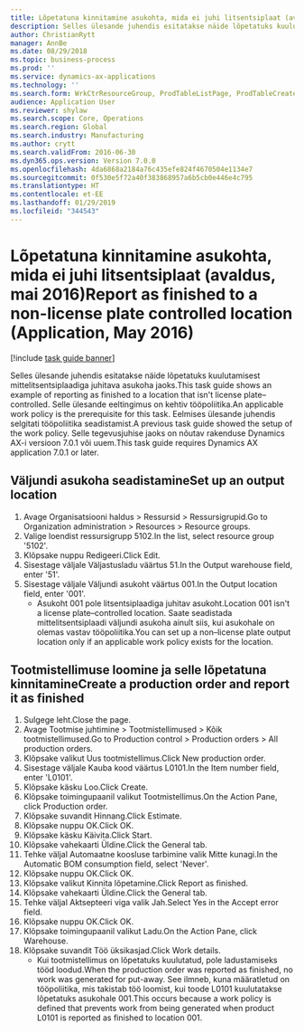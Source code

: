 ```yaml
---
title: Lõpetatuna kinnitamine asukohta, mida ei juhi litsentsiplaat (avaldus, mai 2016)
description: Selles ülesande juhendis esitatakse näide lõpetatuks kuulutamisest mittelitsentsiplaadiga juhitava asukoha jaoks.
author: ChristianRytt
manager: AnnBe
ms.date: 08/29/2018
ms.topic: business-process
ms.prod: ''
ms.service: dynamics-ax-applications
ms.technology: ''
ms.search.form: WrkCtrResourceGroup, ProdTableListPage, ProdTableCreate, InventItemIdLookupPurchase, ProdParmCostEstimation, ProdParmStartUp, ProdParmReportFinished, WHSWorkTable
audience: Application User
ms.reviewer: shylaw
ms.search.scope: Core, Operations
ms.search.region: Global
ms.search.industry: Manufacturing
ms.author: crytt
ms.search.validFrom: 2016-06-30
ms.dyn365.ops.version: Version 7.0.0
ms.openlocfilehash: 4da6868a2184a76c435efe824f4670504e1134e7
ms.sourcegitcommit: 0f530e5f72a40f383868957a6b5cb0e446e4c795
ms.translationtype: HT
ms.contentlocale: et-EE
ms.lasthandoff: 01/29/2019
ms.locfileid: "344543"
---
```

# <a name="report-as-finished-to-a-non-license-plate-controlled-location--application-may-2016"></a><span data-ttu-id="1051f-103">Lõpetatuna kinnitamine asukohta, mida ei juhi litsentsiplaat (avaldus, mai 2016)</span><span class="sxs-lookup"><span data-stu-id="1051f-103">Report as finished to a non-license plate controlled location  (Application, May 2016)</span></span>

[!include [task guide banner](../../includes/task-guide-banner.md)]

<span data-ttu-id="1051f-104">Selles ülesande juhendis esitatakse näide lõpetatuks kuulutamisest mittelitsentsiplaadiga juhitava asukoha jaoks.</span><span class="sxs-lookup"><span data-stu-id="1051f-104">This task guide shows an example of reporting as finished to a location that isn't license plate–controlled.</span></span> <span data-ttu-id="1051f-105">Selle ülesande eeltingimus on kehtiv tööpoliitika.</span><span class="sxs-lookup"><span data-stu-id="1051f-105">An applicable work policy is the prerequisite for this task.</span></span> <span data-ttu-id="1051f-106">Eelmises ülesande juhendis selgitati tööpoliitika seadistamist.</span><span class="sxs-lookup"><span data-stu-id="1051f-106">A previous task guide showed the setup of the work policy.</span></span> <span data-ttu-id="1051f-107">Selle tegevusjuhise jaoks on nõutav rakenduse Dynamics AX-i versioon 7.0.1 või uuem.</span><span class="sxs-lookup"><span data-stu-id="1051f-107">This task guide requires Dynamics AX application 7.0.1 or later.</span></span>




## <a name="set-up-an-output-location"></a><span data-ttu-id="1051f-108">Väljundi asukoha seadistamine</span><span class="sxs-lookup"><span data-stu-id="1051f-108">Set up an output location</span></span>
1. <span data-ttu-id="1051f-109">Avage Organisatsiooni haldus > Ressursid > Ressursigrupid.</span><span class="sxs-lookup"><span data-stu-id="1051f-109">Go to Organization administration > Resources > Resource groups.</span></span>
2. <span data-ttu-id="1051f-110">Valige loendist ressursigrupp 5102.</span><span class="sxs-lookup"><span data-stu-id="1051f-110">In the list, select resource group '5102'.</span></span>
3. <span data-ttu-id="1051f-111">Klõpsake nuppu Redigeeri.</span><span class="sxs-lookup"><span data-stu-id="1051f-111">Click Edit.</span></span>
4. <span data-ttu-id="1051f-112">Sisestage väljale Väljastusladu väärtus 51.</span><span class="sxs-lookup"><span data-stu-id="1051f-112">In the Output warehouse field, enter '51'.</span></span>
5. <span data-ttu-id="1051f-113">Sisestage väljale Väljundi asukoht väärtus 001.</span><span class="sxs-lookup"><span data-stu-id="1051f-113">In the Output location field, enter '001'.</span></span>
    * <span data-ttu-id="1051f-114">Asukoht 001 pole litsentsiplaadiga juhitav asukoht.</span><span class="sxs-lookup"><span data-stu-id="1051f-114">Location 001 isn't a license plate–controlled location.</span></span> <span data-ttu-id="1051f-115">Saate seadistada mittelitsentsiplaadi väljundi asukoha ainult siis, kui asukohale on olemas vastav tööpoliitika.</span><span class="sxs-lookup"><span data-stu-id="1051f-115">You can set up a non–license plate output location only if an applicable work policy exists for the location.</span></span>  

## <a name="create-a-production-order-and-report-it-as-finished"></a><span data-ttu-id="1051f-116">Tootmistellimuse loomine ja selle lõpetatuna kinnitamine</span><span class="sxs-lookup"><span data-stu-id="1051f-116">Create a production order and report it as finished</span></span>
1. <span data-ttu-id="1051f-117">Sulgege leht.</span><span class="sxs-lookup"><span data-stu-id="1051f-117">Close the page.</span></span>
2. <span data-ttu-id="1051f-118">Avage Tootmise juhtimine > Tootmistellimused > Kõik tootmistellimused.</span><span class="sxs-lookup"><span data-stu-id="1051f-118">Go to Production control > Production orders > All production orders.</span></span>
3. <span data-ttu-id="1051f-119">Klõpsake valikut Uus tootmistellimus.</span><span class="sxs-lookup"><span data-stu-id="1051f-119">Click New production order.</span></span>
4. <span data-ttu-id="1051f-120">Sisestage väljale Kauba kood väärtus L0101.</span><span class="sxs-lookup"><span data-stu-id="1051f-120">In the Item number field, enter 'L0101'.</span></span>
5. <span data-ttu-id="1051f-121">Klõpsake käsku Loo.</span><span class="sxs-lookup"><span data-stu-id="1051f-121">Click Create.</span></span>
6. <span data-ttu-id="1051f-122">Klõpsake toimingupaanil valikut Tootmistellimus.</span><span class="sxs-lookup"><span data-stu-id="1051f-122">On the Action Pane, click Production order.</span></span>
7. <span data-ttu-id="1051f-123">Klõpsake suvandit Hinnang.</span><span class="sxs-lookup"><span data-stu-id="1051f-123">Click Estimate.</span></span>
8. <span data-ttu-id="1051f-124">Klõpsake nuppu OK.</span><span class="sxs-lookup"><span data-stu-id="1051f-124">Click OK.</span></span>
9. <span data-ttu-id="1051f-125">Klõpsake käsku Käivita.</span><span class="sxs-lookup"><span data-stu-id="1051f-125">Click Start.</span></span>
10. <span data-ttu-id="1051f-126">Klõpsake vahekaarti Üldine.</span><span class="sxs-lookup"><span data-stu-id="1051f-126">Click the General tab.</span></span>
11. <span data-ttu-id="1051f-127">Tehke väljal Automaatne koosluse tarbimine valik Mitte kunagi.</span><span class="sxs-lookup"><span data-stu-id="1051f-127">In the Automatic BOM consumption field, select 'Never'.</span></span>
12. <span data-ttu-id="1051f-128">Klõpsake nuppu OK.</span><span class="sxs-lookup"><span data-stu-id="1051f-128">Click OK.</span></span>
13. <span data-ttu-id="1051f-129">Klõpsake valikut Kinnita lõpetamine.</span><span class="sxs-lookup"><span data-stu-id="1051f-129">Click Report as finished.</span></span>
14. <span data-ttu-id="1051f-130">Klõpsake vahekaarti Üldine.</span><span class="sxs-lookup"><span data-stu-id="1051f-130">Click the General tab.</span></span>
15. <span data-ttu-id="1051f-131">Tehke väljal Aktsepteeri viga valik Jah.</span><span class="sxs-lookup"><span data-stu-id="1051f-131">Select Yes in the Accept error field.</span></span>
16. <span data-ttu-id="1051f-132">Klõpsake nuppu OK.</span><span class="sxs-lookup"><span data-stu-id="1051f-132">Click OK.</span></span>
17. <span data-ttu-id="1051f-133">Klõpsake toimingupaanil valikut Ladu.</span><span class="sxs-lookup"><span data-stu-id="1051f-133">On the Action Pane, click Warehouse.</span></span>
18. <span data-ttu-id="1051f-134">Klõpsake suvandit Töö üksikasjad.</span><span class="sxs-lookup"><span data-stu-id="1051f-134">Click Work details.</span></span>
    * <span data-ttu-id="1051f-135">Kui tootmistellimus on lõpetatuks kuulutatud, pole ladustamiseks tööd loodud.</span><span class="sxs-lookup"><span data-stu-id="1051f-135">When the production order was reported as finished, no work was generated for put-away.</span></span> <span data-ttu-id="1051f-136">See ilmneb, kuna määratletud on tööpoliitika, mis takistab töö loomist, kui toode L0101 kuulutatakse lõpetatuks asukohale 001.</span><span class="sxs-lookup"><span data-stu-id="1051f-136">This occurs because a work policy is defined that prevents work from being generated when product L0101 is reported as finished to location 001.</span></span>  

